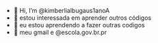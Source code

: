 - 👋 Hi, I’m @kimberlialbugaus1anoA
- 👀 estou interessada em aprender outros códigos 
- 🌱 eu estou aprendendo a fazer outras codigos 
- 💞️ meu gmail e @escola.gov.br.pr





